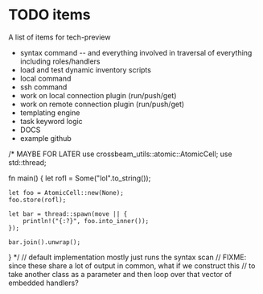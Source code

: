 TODO items
==========

A list of items for tech-preview

* syntax command -- and everything involved in traversal of everything including roles/handlers
* load and test dynamic inventory scripts
* local command
* ssh command
* work on local connection plugin (run/push/get)
* work on remote connection plugin (run/push/get)
* templating engine
* task keyword logic
* DOCS
* example github


/* MAYBE FOR LATER
use crossbeam_utils::atomic::AtomicCell;
use std::thread;

fn main() {
    let rofl = Some("lol".to_string());
    
    let foo = AtomicCell::new(None);
    foo.store(rofl);
    
    let bar = thread::spawn(move || {
        println!("{:?}", foo.into_inner());
    });
    
    bar.join().unwrap();
}
*/
// default implementation mostly just runs the syntax scan
// FIXME: since these share a lot of output in common, what if we construct this
// to take another class as a parameter and then loop over that vector of embedded handlers?

